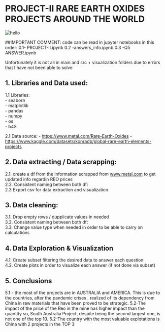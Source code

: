 # PROJECT-II RARE EARTH OXIDES PROJECTS AROUND THE WORLD
![hello](https://www.google.com/imgres?imgurl=https%3A%2F%2Fwww.thoughtco.com%2Fthmb%2Fl61nJt1iaT0dxpcYcnTNno_12wE%3D%2F1500x0%2Ffilters%3Ano_upscale()%3Amax_bytes(150000)%3Astrip_icc()%2Frare-earth-metals-conceptual-image-184893255-588524525f9b58bdb355bc2e.jpg&tbnid=xKo3M5LVxEekCM&vet=12ahUKEwj_4dmxyJ2CAxWrrycCHTdtB4YQMygJegQIARBV..i&imgrefurl=https%3A%2F%2Fwww.thoughtco.com%2Frare-earth-elements-list-606660&docid=SD_00MTlj0X2TM&w=1500&h=1061&q=rare%20earth%20metals&ved=2ahUKEwj_4dmxyJ2CAxWrrycCHTdtB4YQMygJegQIARBV)


##IMPORTANT COMMENT: code can be read in jupyter notebooks in this order:
    0.1- PROJECT-II.ipynb
    0.2 -answers_info.ipynb
    0.3 -Q5 ANSWER.ipynb

Unfortunately it is not all in main and src + visualization folders due to errors that I have not been able to solve


## 1. Libraries and Data used:
1.1 Libraries: <br>
    - seaborn <br>
    - matplotlib <br>
    - pandas <br>
    - numpy <br>
    - os <br>
    - b4S <br>
    
2.1 Data source:
    - https://www.metal.com/Rare-Earth-Oxides
    -https://www.kaggle.com/datasets/konradb/global-rare-earth-elements-projects
    

## 2. Data extracting / Data scrapping: 
2.1. create a df from the information scrapped from www.metal.com to get updated info regardin REO prices <br>
2.2. Consistent naming between both df: <br>
2.3 Export csv for data extraction and visualization

## 3. Data cleaning: 
3.1. Drop empty rows / dupplicate values in needed <br>
3.2. Consistent naming between both df: <br>
3.3. Change value type when needed in order to be able to carry on calculations <br>

## 4. Data Exploration & Visualization
4.1. Create subset filtering the desired data to answer each question <br>
4.2. Create plots in order to visualize each answer (if not done via subset) <br>



## 5. Conclusions
5.1 - the most of the projects are in AUSTRALIA and AMERICA. This is due to the countries, after the pandemic crises
    , realized of its dependency from China in raw materials that have been proved to be strategic.
5.2-The impact of the price of the Reo in the mine has higher impact than the quantity so, South Australia Project,
    despite being the second largest one, is not one of the top 10. 
5.2-The country with the most valuable explotations is China with 2 projects in the TOP 3
